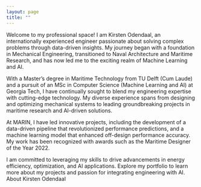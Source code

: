 ```yaml
---
layout: page
title: ""
---
```


Welcome to my professional space! I am Kirsten Odendaal, an internationally experienced engineer passionate about solving complex problems through data-driven insights. My journey began with a foundation in Mechanical Engineering, transitioned to Naval Architecture and Maritime Research, and has now led me to the exciting realm of Machine Learning and AI.

With a Master’s degree in Maritime Technology from TU Delft (Cum Laude) and a pursuit of an MSc in Computer Science (Machine Learning and AI) at Georgia Tech, I have continually sought to blend my engineering expertise with cutting-edge technology. My diverse experience spans from designing and optimizing mechanical systems to leading groundbreaking projects in maritime research and AI-driven solutions.

At MARIN, I have led innovative projects, including the development of a data-driven pipeline that revolutionized performance predictions, and a machine learning model that enhanced off-design performance accuracy. My work has been recognized with awards such as the Maritime Designer of the Year 2022.

I am committed to leveraging my skills to drive advancements in energy efficiency, optimization, and AI applications. Explore my portfolio to learn more about my projects and passion for integrating engineering with AI.
About Kirsten Odendaal
